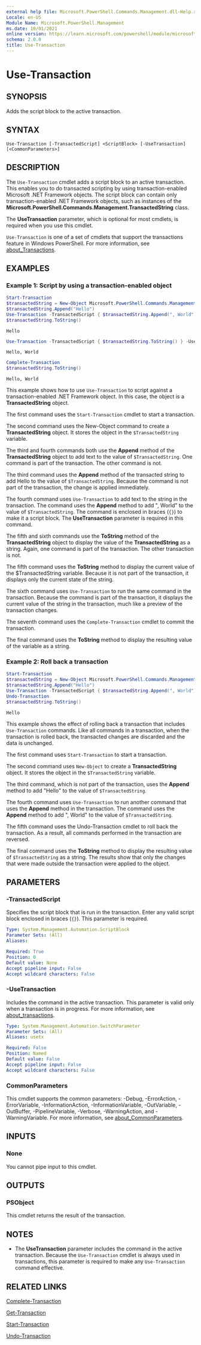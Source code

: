 ```yaml
---
external help file: Microsoft.PowerShell.Commands.Management.dll-Help.xml
Locale: en-US
Module Name: Microsoft.PowerShell.Management
ms.date: 10/01/2021
online version: https://learn.microsoft.com/powershell/module/microsoft.powershell.management/use-transaction?view=powershell-5.1&WT.mc_id=ps-gethelp
schema: 2.0.0
title: Use-Transaction
---
```


# Use-Transaction

## SYNOPSIS
Adds the script block to the active transaction.

## SYNTAX

```
Use-Transaction [-TransactedScript] <ScriptBlock> [-UseTransaction] [<CommonParameters>]
```

## DESCRIPTION

The `Use-Transaction` cmdlet adds a script block to an active transaction. This enables you to do
transacted scripting by using transaction-enabled Microsoft .NET Framework objects. The script block
can contain only transaction-enabled .NET Framework objects, such as instances of the
**Microsoft.PowerShell.Commands.Management.TransactedString** class.

The **UseTransaction** parameter, which is optional for most cmdlets, is required when you use this
cmdlet.

`Use-Transaction` is one of a set of cmdlets that support the transactions feature in Windows
PowerShell. For more information, see [about_Transactions](../Microsoft.PowerShell.Core/About/about_Transactions.md).

## EXAMPLES

### Example 1: Script by using a transaction-enabled object

```powershell
Start-Transaction
$transactedString = New-Object Microsoft.PowerShell.Commands.Management.TransactedString
$transactedString.Append("Hello")
Use-Transaction -TransactedScript { $transactedString.Append(", World") } -UseTransaction
$transactedString.ToString()
```

```Output
Hello
```

```powershell
Use-Transaction -TransactedScript { $transactedString.ToString() } -UseTransaction
```

```Output
Hello, World
```

```powershell
Complete-Transaction
$transactedString.ToString()
```

```Output
Hello, World
```

This example shows how to use `Use-Transaction` to script against a transaction-enabled .NET
Framework object. In this case, the object is a **TransactedString** object.

The first command uses the `Start-Transaction` cmdlet to start a transaction.

The second command uses the New-Object command to create a **TransactedString** object. It stores
the object in the `$TransactedString` variable.

The third and fourth commands both use the **Append** method of the **TransactedString** object to
add text to the value of `$TransactedString`. One command is part of the transaction. The other
command is not.

The third command uses the **Append** method of the transacted string to add Hello to the value of
`$TransactedString`. Because the command is not part of the transaction, the change is applied
immediately.

The fourth command uses `Use-Transaction` to add text to the string in the transaction. The command
uses the **Append** method to add ", World" to the value of `$TransactedString`. The command is
enclosed in braces (`{}`) to make it a script block. The **UseTransaction** parameter is required in
this command.

The fifth and sixth commands use the **ToString** method of the **TransactedString** object to
display the value of the **TransactedString** as a string. Again, one command is part of the
transaction. The other transaction is not.

The fifth command uses the **ToString** method to display the current value of the $TransactedString variable.
Because it is not part of the transaction, it displays only the current state of the string.

The sixth command uses `Use-Transaction` to run the same command in the transaction. Because the
command is part of the transaction, it displays the current value of the string in the transaction,
much like a preview of the transaction changes.

The seventh command uses the `Complete-Transaction` cmdlet to commit the transaction.

The final command uses the **ToString** method to display the resulting value of the variable as a
string.

### Example 2: Roll back a transaction

```powershell
Start-Transaction
$transactedString = New-Object Microsoft.PowerShell.Commands.Management.TransactedString
$transactedString.Append("Hello")
Use-Transaction -TransactedScript { $transactedString.Append(", World") } -UseTransaction
Undo-Transaction
$transactedString.ToString()
```

```Output
Hello
```

This example shows the effect of rolling back a transaction that includes `Use-Transaction`
commands. Like all commands in a transaction, when the transaction is rolled back, the transacted
changes are discarded and the data is unchanged.

The first command uses `Start-Transaction` to start a transaction.

The second command uses `New-Object` to create a **TransactedString** object. It stores the object
in the `$TransactedString` variable.

The third command, which is not part of the transaction, uses the **Append** method to add "Hello"
to the value of `$TransactedString`.

The fourth command uses `Use-Transaction` to run another command that uses the **Append** method in
the transaction. The command uses the **Append** method to add ", World" to the value of
`$TransactedString`.

The fifth command uses the Undo-Transaction cmdlet to roll back the transaction. As a result, all
commands performed in the transaction are reversed.

The final command uses the **ToString** method to display the resulting value of `$TransactedString`
as a string. The results show that only the changes that were made outside the transaction were
applied to the object.

## PARAMETERS

### -TransactedScript

Specifies the script block that is run in the transaction. Enter any valid script block enclosed in
braces (`{}`). This parameter is required.

```yaml
Type: System.Management.Automation.ScriptBlock
Parameter Sets: (All)
Aliases:

Required: True
Position: 0
Default value: None
Accept pipeline input: False
Accept wildcard characters: False
```

### -UseTransaction

Includes the command in the active transaction. This parameter is valid only when a transaction is
in progress. For more information, see [about_transactions](../Microsoft.PowerShell.Core/About/about_Transactions.md).

```yaml
Type: System.Management.Automation.SwitchParameter
Parameter Sets: (All)
Aliases: usetx

Required: False
Position: Named
Default value: False
Accept pipeline input: False
Accept wildcard characters: False
```

### CommonParameters

This cmdlet supports the common parameters: -Debug, -ErrorAction, -ErrorVariable,
-InformationAction, -InformationVariable, -OutVariable, -OutBuffer, -PipelineVariable, -Verbose,
-WarningAction, and -WarningVariable. For more information, see [about_CommonParameters](https://go.microsoft.com/fwlink/?LinkID=113216).

## INPUTS

### None

You cannot pipe input to this cmdlet.

## OUTPUTS

### PSObject

This cmdlet returns the result of the transaction.

## NOTES

- The **UseTransaction** parameter includes the command in the active transaction. Because the
  `Use-Transaction` cmdlet is always used in transactions, this parameter is required to make any
  `Use-Transaction` command effective.

## RELATED LINKS

[Complete-Transaction](Complete-Transaction.md)

[Get-Transaction](Get-Transaction.md)

[Start-Transaction](Start-Transaction.md)

[Undo-Transaction](Undo-Transaction.md)
